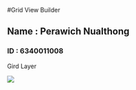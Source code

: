 #Grid View Builder
## Name : Perawich Nualthong
### ID : 6340011008

<p>Gird Layer</p>
<img src="assets/images/Screen.png"  >

